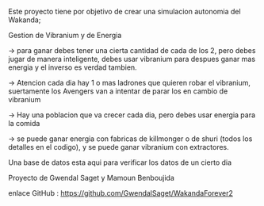 Este proyecto tiene por objetivo de crear una simulacion autonomia del Wakanda;

Gestion de Vibranium y de Energia

-> para ganar debes tener una cierta cantidad de cada de los 2, pero debes jugar de manera inteligente, debes usar vibranium para despues ganar mas energia y el inverso es verdad tambien.

-> Atencion cada dia hay 1 o mas ladrones que quieren robar el vibranium, suertamente los Avengers van a intentar de parar los en cambio de vibranium

-> Hay una poblacion que va crecer cada dia, pero debes usar energia para la comida

-> se puede ganar energia con fabricas de killmonger o de shuri (todos los detalles en el codigo), y se puede ganar vibranium con extractores.

Una base de datos esta aqui para verificar los datos de un cierto dia

Proyecto de Gwendal Saget y Mamoun Benboujida

enlace GitHub : https://github.com/GwendalSaget/WakandaForever2
